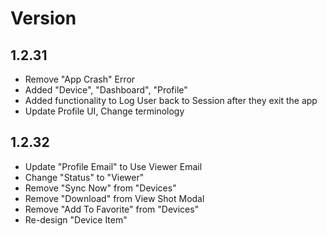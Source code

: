 
# Version

## 1.2.31

- Remove "App Crash" Error
- Added "Device", "Dashboard", "Profile"
- Added functionality to Log User back to Session after they exit the app
- Update Profile UI, Change terminology

## 1.2.32

- Update "Profile Email" to Use Viewer Email
- Change "Status" to "Viewer"
- Remove "Sync Now" from "Devices"
- Remove "Download" from View Shot Modal
- Remove "Add To Favorite" from "Devices"
- Re-design "Device Item"